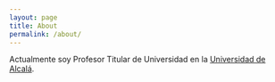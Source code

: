 ```yaml
---
layout: page
title: About
permalink: /about/
---
```


Actualmente soy Profesor Titular de Universidad en la [Universidad de Alcalá](http://www.uah.es).


